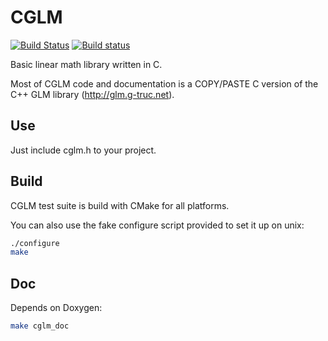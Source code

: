 CGLM
====
[![Build Status](https://travis-ci.org/funlibs/cglm.svg?branch=master)](https://travis-ci.org/funlibs/cglm)
[![Build status](https://ci.appveyor.com/api/projects/status/j7h4kdur2cxami3f/branch/master?svg=true)](https://ci.appveyor.com/project/ssbx/cglm-f7i2h/branch/master)

Basic linear math library written in C.

Most of CGLM code and documentation is a COPY/PASTE C version of the C++ GLM library (http://glm.g-truc.net).

Use
---
Just include cglm.h to your project.

Build
-----
CGLM test suite is build with CMake for all platforms.

You can also use the fake configure script provided to set it up on unix:
```sh
./configure
make
```

Doc
---
Depends on Doxygen:
```sh
make cglm_doc
```
